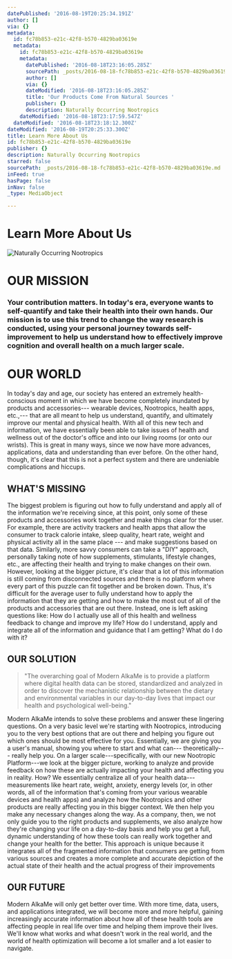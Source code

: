 ```yaml
---
datePublished: '2016-08-19T20:25:34.191Z'
author: []
via: {}
metadata:
  id: fc78b853-e21c-42f8-b570-4829ba03619e
  metadata:
    id: fc78b853-e21c-42f8-b570-4829ba03619e
    metadata:
      datePublished: '2016-08-18T23:16:05.285Z'
      sourcePath: _posts/2016-08-18-fc78b853-e21c-42f8-b570-4829ba03619e.md
      author: []
      via: {}
      dateModified: '2016-08-18T23:16:05.285Z'
      title: 'Our Products Come From Natural Sources '
      publisher: {}
      description: Naturally Occurring Nootropics
    dateModified: '2016-08-18T23:17:59.547Z'
  dateModified: '2016-08-18T23:18:12.300Z'
dateModified: '2016-08-19T20:25:33.300Z'
title: Learn More About Us
id: fc78b853-e21c-42f8-b570-4829ba03619e
publisher: {}
description: Naturally Occurring Nootropics
starred: false
sourcePath: _posts/2016-08-18-fc78b853-e21c-42f8-b570-4829ba03619e.md
inFeed: true
hasPage: false
inNav: false
_type: MediaObject

---
```

# Learn More About Us
![Naturally Occurring Nootropics](https://the-grid-user-content.s3-us-west-2.amazonaws.com/6096fe03-e8b2-440b-a87a-51426efc5cc5.jpg)

# OUR MISSION

### Your contribution matters. In today's era, everyone wants to self-quantify and take their health into their own hands. Our mission is to use this trend to change the way research is conducted, using your personal journey towards self-improvement to help us understand how to effectively improve cognition and overall health on a much larger scale.

# OUR WORLD

In today's day and age, our society has entered an extremely health-conscious moment in which we have become completely inundated by products and accessories--- wearable devices, Nootropics, health apps, etc.,--- that are all meant to help us understand, quantify, and ultimately improve our mental and physical health. With all of this new tech and information, we have essentially been able to take issues of health and wellness out of the doctor's office and into our living rooms (or onto our wrists). This is great in many ways, since we now have more advances, applications, data and understanding than ever before. On the other hand, though, it's clear that this is not a perfect system and there are undeniable complications and hiccups.

## WHAT'S MISSING

The biggest problem is figuring out how to fully understand and apply all of the information we're receiving since, at this point, only some of these products and accessories work together and make things clear for the user. For example, there are activity trackers and health apps that allow the consumer to track calorie intake, sleep quality, heart rate, weight and physical activity all in the same place --- and make suggestions based on that data. Similarly, more savvy consumers can take a "DIY" approach, personally taking note of how supplements, stimulants, lifestyle changes, etc., are affecting their health and trying to make changes on their own. However, looking at the bigger picture, it's clear that a lot of this information is still coming from disconnected sources and there is no platform where every part of this puzzle can fit together and be broken down. Thus, it's difficult for the average user to fully understand how to apply the information that they are getting and how to make the most out of all of the products and accessories that are out there. Instead, one is left asking questions like: How do I actually use all of this health and wellness feedback to change and improve my life? How do I understand, apply and integrate all of the information and guidance that I am getting? What do I do with it? 

## OUR SOLUTION

> "The overarching goal of Modern AlkaMe is to provide a platform where digital health data can be stored, standardized and analyzed in order to discover the mechanistic relationship between the dietary and environmental variables in our day-to-day lives that impact our health and psychological well-being."

Modern AlkaMe intends to solve these problems and answer these lingering questions. On a very basic level we're starting with Nootropics, introducing you to the very best options that are out there and helping you figure out which ones should be most effective for you. Essentially, we are giving you a user's manual, showing you where to start and what can--- theoretically--- really help you. On a larger scale---specifically, with our new Nootropic Platform---we look at the bigger picture, working to analyze and provide feedback on how these are actually impacting your health and affecting you in reality. How? We essentially centralize all of your health data--- measurements like heart rate, weight, anxiety, energy levels (or, in other words, all of the information that's coming from your various wearable devices and health apps) and analyze how the Nootropics and other products are really affecting you in this bigger context. We then help you make any necessary changes along the way. As a company, then, we not only guide you to the right products and supplements, we also analyze how they're changing your life on a day-to-day basis and help you get a full, dynamic understanding of how these tools can really work together and change your health for the better. This approach is unique because it integrates all of the fragmented information that consumers are getting from various sources and creates a more complete and accurate depiction of the actual state of their health and the actual progress of their improvements

## OUR FUTURE

Modern AlkaMe will only get better over time. With more time, data, users, and applications integrated, we will become more and more helpful, gaining increasingly accurate information about how all of these health tools are affecting people in real life over time and helping them improve their lives. We'll know what works and what doesn't work in the real world, and the world of health optimization will become a lot smaller and a lot easier to navigate.